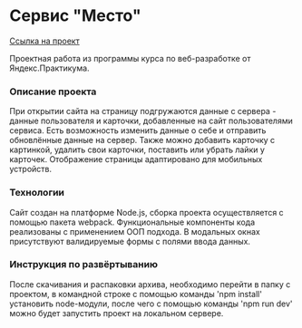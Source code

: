 ﻿# Сервис "Место"
[Ссылка на проект](https://evgeniiazu8ova.github.io/mesto/)  

Проектная работа из программы курса по веб-разработке от Яндекс.Практикума.  

### Описание проекта

При открытии сайта на страницу подгружаются данные с сервера - данные пользователя и карточки, добавленные на сайт пользователями сервиса. Есть возможность изменить данные о себе и отправить обновлённые данные на сервер. Также можно добавить карточку с картинкой, удалить свои карточки, поставить или убрать лайки у карточек. Отображение страницы адаптировано для мобильных устройств.  

### Технологии  

Сайт создан на платформе Node.js, сборка проекта осуществляется с помощью пакета webpack. Функциональные компоненты кода реализованы с применением ООП подхода. В модальных окнах присутствуют валидируемые формы с полями ввода данных.  

### Инструкция по развёртыванию  

После скачивания и распаковки архива, необходимо перейти в папку с проектом, в командной строке с помощью команды 'npm install' установить node-модули, после чего с помощью команды 'npm run dev' можно будет запустить проект на локальном сервере.
